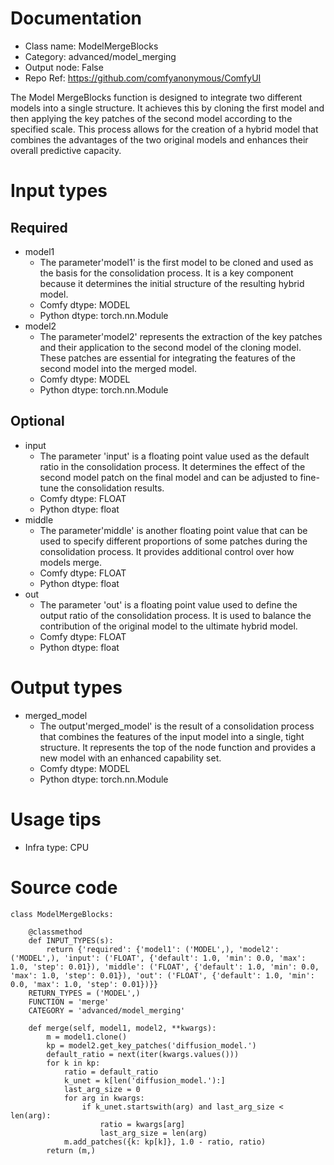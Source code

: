 # Documentation
- Class name: ModelMergeBlocks
- Category: advanced/model_merging
- Output node: False
- Repo Ref: https://github.com/comfyanonymous/ComfyUI

The Model MergeBlocks function is designed to integrate two different models into a single structure. It achieves this by cloning the first model and then applying the key patches of the second model according to the specified scale. This process allows for the creation of a hybrid model that combines the advantages of the two original models and enhances their overall predictive capacity.

# Input types
## Required
- model1
    - The parameter'model1' is the first model to be cloned and used as the basis for the consolidation process. It is a key component because it determines the initial structure of the resulting hybrid model.
    - Comfy dtype: MODEL
    - Python dtype: torch.nn.Module
- model2
    - The parameter'model2' represents the extraction of the key patches and their application to the second model of the cloning model. These patches are essential for integrating the features of the second model into the merged model.
    - Comfy dtype: MODEL
    - Python dtype: torch.nn.Module
## Optional
- input
    - The parameter 'input' is a floating point value used as the default ratio in the consolidation process. It determines the effect of the second model patch on the final model and can be adjusted to fine-tune the consolidation results.
    - Comfy dtype: FLOAT
    - Python dtype: float
- middle
    - The parameter'middle' is another floating point value that can be used to specify different proportions of some patches during the consolidation process. It provides additional control over how models merge.
    - Comfy dtype: FLOAT
    - Python dtype: float
- out
    - The parameter 'out' is a floating point value used to define the output ratio of the consolidation process. It is used to balance the contribution of the original model to the ultimate hybrid model.
    - Comfy dtype: FLOAT
    - Python dtype: float

# Output types
- merged_model
    - The output'merged_model' is the result of a consolidation process that combines the features of the input model into a single, tight structure. It represents the top of the node function and provides a new model with an enhanced capability set.
    - Comfy dtype: MODEL
    - Python dtype: torch.nn.Module

# Usage tips
- Infra type: CPU

# Source code
```
class ModelMergeBlocks:

    @classmethod
    def INPUT_TYPES(s):
        return {'required': {'model1': ('MODEL',), 'model2': ('MODEL',), 'input': ('FLOAT', {'default': 1.0, 'min': 0.0, 'max': 1.0, 'step': 0.01}), 'middle': ('FLOAT', {'default': 1.0, 'min': 0.0, 'max': 1.0, 'step': 0.01}), 'out': ('FLOAT', {'default': 1.0, 'min': 0.0, 'max': 1.0, 'step': 0.01})}}
    RETURN_TYPES = ('MODEL',)
    FUNCTION = 'merge'
    CATEGORY = 'advanced/model_merging'

    def merge(self, model1, model2, **kwargs):
        m = model1.clone()
        kp = model2.get_key_patches('diffusion_model.')
        default_ratio = next(iter(kwargs.values()))
        for k in kp:
            ratio = default_ratio
            k_unet = k[len('diffusion_model.'):]
            last_arg_size = 0
            for arg in kwargs:
                if k_unet.startswith(arg) and last_arg_size < len(arg):
                    ratio = kwargs[arg]
                    last_arg_size = len(arg)
            m.add_patches({k: kp[k]}, 1.0 - ratio, ratio)
        return (m,)
```